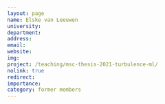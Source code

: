 ```yaml
---
layout: page
name: Elske van Leeuwen
university:
department:
address:
email:
website:
img:
project: /teaching/msc-thesis-2021-turbulence-ml/
nolink: true
redirect:
importance: 
category: former members
---
```

